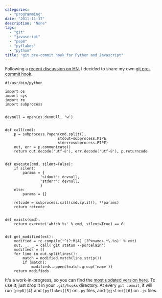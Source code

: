 ```yaml
---
categories:
  - "programming"
date: "2011-11-17"
description: "None"
tags:
  - "git"
  - "javascript"
  - "pep8"
  - "pyflakes"
  - "python"
title: "git pre-commit hook for Python and Javascript"
---
```


Following a [recent discussion on HN][1], I decided to share my own [git pre-commit hook][2].

    #!/usr/bin/python

    import os
    import sys
    import re
    import subprocess


    devnull = open(os.devnull, 'w')


    def call(cmd):
        p = subprocess.Popen(cmd.split(),
                            stdout=subprocess.PIPE,
                            stderr=subprocess.PIPE)
        out, err = p.communicate()
        return out.decode('utf-8'), err.decode('utf-8'), p.returncode


    def execute(cmd, silent=False):
        if silent:
            params = {
                    'stdout': devnull,
                    'stderr': devnull,
                    }
        else:
            params = {}

        retcode = subprocess.call(cmd.split(), **params)
        return retcode


    def exists(cmd):
        return execute('which %s' % cmd, silent=True) == 0


    def get_modified(ext):
        modified = re.compile('^(?:M|A).(?P<name>.*\.%s)' % ext)
        out, _, _ = call('git status --porcelain')
        modifieds = []
        for line in out.splitlines():
            match = modified.match(line.strip())
            if (match):
                modifieds.append(match.group('name'))
        return modifieds

It's a work-in-progress, so you can find the [most updated version here][3]. To
use it, just drop it in your `.git/hooks` directory. At every `git commit`, it
will run `[pep8][4]` and `[pyflakes][5]` on `.py` files, and `[gjslint][6]` on
`.js` files.

   [1]: http://news.ycombinator.com/item?id=3244475
   [2]: http://book.git-scm.com/5_git_hooks.html
   [3]: https://github.com/lbolla/dotfiles/blob/master/githooks/pre-commit
   [4]: http://pypi.python.org/pypi/pep8
   [5]: http://pypi.python.org/pypi/pyflakes/0.5.0
   [6]: http://code.google.com/closure/utilities/docs/linter_howto.html
